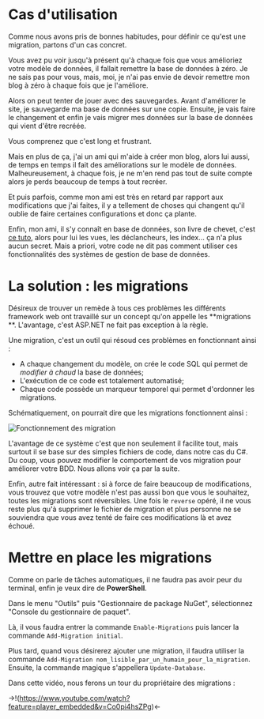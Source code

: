 # Cas d'utilisation

Comme nous avons pris de bonnes habitudes, pour définir ce qu'est une migration, partons d'un cas concret.

Vous avez pu voir jusqu'à présent qu'à chaque fois que vous amélioriez votre modèle de données, il fallait remettre la base de données à zéro.
Je ne sais pas pour vous, mais, moi, je n'ai pas envie de devoir remettre mon blog à zéro à chaque fois que je l'améliore.

Alors on peut tenter de jouer avec des sauvegardes. Avant d'améliorer le site, je sauvegarde ma base de données sur une copie. Ensuite, je vais faire le changement et enfin je vais migrer mes données sur la base de données qui vient d'être recréée.

Vous comprenez que c'est long et frustrant.

Mais en plus de ça, j'ai un ami qui m'aide à créer mon blog, alors lui aussi, de temps en temps il fait des améliorations sur le modèle de données. Malheureusement, à chaque fois, je ne m'en rend pas tout de suite compte alors je perds beaucoup de temps à tout recréer.

Et puis parfois, comme mon ami est très en retard par rapport aux modifications que j'ai faites, il y a tellement de choses qui changent qu'il oublie de faire certaines configurations et donc ça plante.

Enfin, mon ami, il s'y connaît en base de données, son livre de chevet, c'est [ce tuto](http://openclassrooms.com/courses/administrez-vos-bases-de-donnees-avec-mysql), alors pour lui les vues, les déclancheurs, les index... ça n'a plus aucun secret. Mais a priori, votre code ne dit pas comment utiliser ces fonctionnalités des systèmes de gestion de base de données.

# La solution : les migrations

Désireux de trouver un remède à tous ces problèmes les différents framework web ont travaillé sur un concept qu'on appelle les **migrations
**. L'avantage, c'est ASP.NET ne fait pas exception à la règle.

Une migration, c'est un outil qui résoud ces problèmes en fonctionnant ainsi :

- A chaque changement du modèle, on crée le code SQL qui permet de *modifier à chaud* la base de données;
- L'exécution de ce code est totalement automatisé;
- Chaque code possède un marqueur temporel qui permet d'ordonner les migrations.

Schématiquement, on pourrait dire que les migrations fonctionnent ainsi :

![Fonctionnement des migration](/media/galleries/304/107720ff-9904-4b47-9b51-d5c810690412.png.960x960_q85.jpg)

L'avantage de ce système c'est que non seulement il facilite tout, mais surtout il se base sur des simples fichiers de code, dans notre cas du C#. Du coup, vous pouvez modifier le comportement de vos migration pour améliorer votre BDD. Nous allons voir ça par la suite.

Enfin, autre fait intéressant : si à force de faire beaucoup de modifications, vous trouvez que votre modèle n'est pas aussi bon que vous le souhaitez, toutes les migrations sont réversibles. Une fois le `reverse` opéré, il ne vous reste plus qu'à supprimer le fichier de migration et plus personne ne se souviendra que vous avez tenté de faire ces modifications là et avez échoué.

# Mettre en place les migrations

Comme on parle de tâches automatiques, il ne faudra pas avoir peur du terminal, enfin je veux dire de **PowerShell**.

Dans le menu "Outils" puis "Gestionnaire de package NuGet", sélectionnez "Console du gestionnaire de paquet".

Là, il vous faudra entrer la commande `Enable-Migrations` puis lancer la commande `Add-Migration initial`.

Plus tard, quand vous désirerez ajouter une migration, il faudra utiliser la commande `Add-Migration nom_lisible_par_un_humain_pour_la_migration`. Ensuite, la commande magique s'appellera `Update-Database`.

Dans cette vidéo, nous ferons un tour du propriétaire des migrations :

->!(https://www.youtube.com/watch?feature=player_embedded&v=Co0pi4hsZPg)<-
